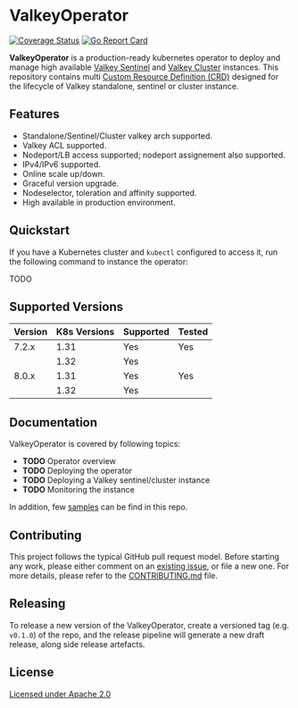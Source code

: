 # ValkeyOperator

[![Coverage Status](https://coveralls.io/repos/github/chideat/valkey-operator/badge.svg?branch=main)](https://coveralls.io/github/chideat/valkey-operator?branch=main)
[![Go Report Card](https://goreportcard.com/badge/github.com/chideat/valkey-operator)](https://goreportcard.com/report/github.com/chideat/valkey-operator)

**ValkeyOperator** is a production-ready kubernetes operator to deploy and manage high available [Valkey Sentinel](https://valkey.io/topics/sentinel/) and [Valkey Cluster](https://valkey.io/topics/cluster-spec/) instances. This repository contains multi [Custom Resource Definition (CRD)](https://kubernetes.io/docs/concepts/extend-kubernetes/api-extension/custom-resources/#customresourcedefinitions) designed for the lifecycle of Valkey standalone, sentinel or cluster instance.

## Features

* Standalone/Sentinel/Cluster valkey arch supported.
* Valkey ACL supported.
* Nodeport/LB access supported; nodeport assignement also supported.
* IPv4/IPv6 supported.
* Online scale up/down.
* Graceful version upgrade.
* Nodeselector, toleration and affinity supported.
* High available in production environment.

## Quickstart

If you have a Kubernetes cluster and `kubectl` configured to access it, run the following command to instance the operator:

TODO

## Supported Versions

| Version | K8s Versions | Supported | Tested |
|---------|:-------------|-----------|--------|
| 7.2.x   | 1.31         | Yes       | Yes    |
|         | 1.32         | Yes       |        |
| 8.0.x   | 1.31         | Yes       | Yes    |
|         | 1.32         | Yes       |        |

## Documentation

ValkeyOperator is covered by following topics:

* **TODO** Operator overview
* **TODO** Deploying the operator
* **TODO** Deploying a Valkey sentinel/cluster instance
* **TODO** Monitoring the instance 

In addition, few [samples](./config/samples) can be find in this repo.

## Contributing

This project follows the typical GitHub pull request model. Before starting any work, please either comment on an [existing issue](https://github.com/chideat/valkey-operator/issues), or file a new one. For more details, please refer to the [CONTRIBUTING.md](./CONTRIBUTING.md) file.

## Releasing

To release a new version of the ValkeyOperator, create a versioned tag (e.g. `v0.1.0`) of the repo, and the release pipeline will generate a new draft release, along side release artefacts.

## License

[Licensed under Apache 2.0](LICENSE)
